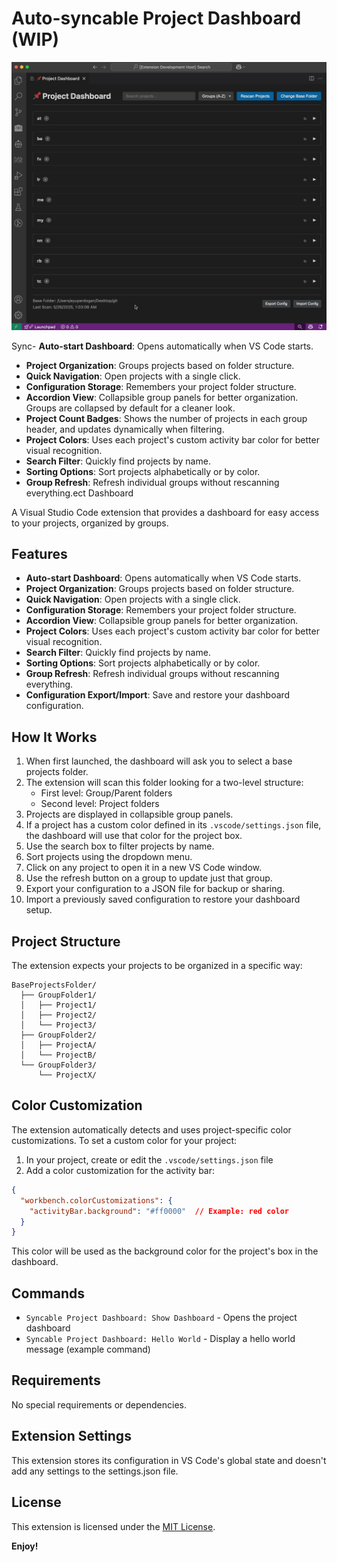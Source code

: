 # Auto-syncable Project Dashboard (WIP)

![preview](./preview.gif)

Sync- **Auto-start Dashboard**: Opens automatically when VS Code starts.

- **Project Organization**: Groups projects based on folder structure.
- **Quick Navigation**: Open projects with a single click.
- **Configuration Storage**: Remembers your project folder structure.
- **Accordion View**: Collapsible group panels for better organization. Groups are collapsed by default for a cleaner look.
- **Project Count Badges**: Shows the number of projects in each group header, and updates dynamically when filtering.
- **Project Colors**: Uses each project's custom activity bar color for better visual recognition.
- **Search Filter**: Quickly find projects by name.
- **Sorting Options**: Sort projects alphabetically or by color.
- **Group Refresh**: Refresh individual groups without rescanning everything.ect Dashboard

A Visual Studio Code extension that provides a dashboard for easy access to your projects, organized by groups.

## Features

- **Auto-start Dashboard**: Opens automatically when VS Code starts.
- **Project Organization**: Groups projects based on folder structure.
- **Quick Navigation**: Open projects with a single click.
- **Configuration Storage**: Remembers your project folder structure.
- **Accordion View**: Collapsible group panels for better organization.
- **Project Colors**: Uses each project's custom activity bar color for better visual recognition.
- **Search Filter**: Quickly find projects by name.
- **Sorting Options**: Sort projects alphabetically or by color.
- **Group Refresh**: Refresh individual groups without rescanning everything.
- **Configuration Export/Import**: Save and restore your dashboard configuration.

## How It Works

1. When first launched, the dashboard will ask you to select a base projects folder.
2. The extension will scan this folder looking for a two-level structure:
   - First level: Group/Parent folders
   - Second level: Project folders
3. Projects are displayed in collapsible group panels.
4. If a project has a custom color defined in its `.vscode/settings.json` file, the dashboard will use that color for the project box.
5. Use the search box to filter projects by name.
6. Sort projects using the dropdown menu.
7. Click on any project to open it in a new VS Code window.
8. Use the refresh button on a group to update just that group.
9. Export your configuration to a JSON file for backup or sharing.
10. Import a previously saved configuration to restore your dashboard setup.

## Project Structure

The extension expects your projects to be organized in a specific way:

```
BaseProjectsFolder/
  ├── GroupFolder1/
  │   ├── Project1/
  │   ├── Project2/
  │   └── Project3/
  ├── GroupFolder2/
  │   ├── ProjectA/
  │   └── ProjectB/
  └── GroupFolder3/
      └── ProjectX/
```

## Color Customization

The extension automatically detects and uses project-specific color customizations. To set a custom color for your project:

1. In your project, create or edit the `.vscode/settings.json` file
2. Add a color customization for the activity bar:

```json
{
  "workbench.colorCustomizations": {
    "activityBar.background": "#ff0000"  // Example: red color
  }
}
```

This color will be used as the background color for the project's box in the dashboard.

## Commands

- `Syncable Project Dashboard: Show Dashboard` - Opens the project dashboard
- `Syncable Project Dashboard: Hello World` - Display a hello world message (example command)

## Requirements

No special requirements or dependencies.

## Extension Settings

This extension stores its configuration in VS Code's global state and doesn't add any settings to the settings.json file.

## License

This extension is licensed under the [MIT License](LICENSE).

**Enjoy!**
